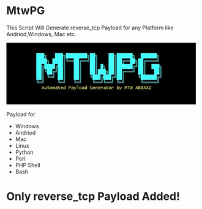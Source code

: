 # MtwPG
This Script Will Generate reverse_tcp Payload for any Platform like Andriod,Windows, Mac etc.

<img src="logo.jpg">

Payload for

<ul>
    <li>Windows</li>
    <li>Andriod</li>
    <li>Mac</li>
    <li>Linux</li>
    <li>Python</li>
    <li>Perl</li>
    <li>PHP Shell</li>
    <li>Bash</li>
</ul>

<h1>Only reverse_tcp Payload Added! </h1>
